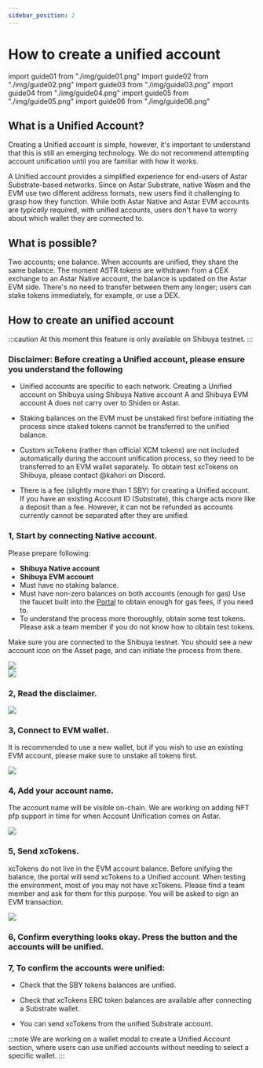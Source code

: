 ```yaml
---
sidebar_position: 2
---
```

# How to create a unified account

import guide01 from "./img/guide01.png"
import guide02 from "./img/guide02.png"
import guide03 from "./img/guide03.png"
import guide04 from "./img/guide04.png"
import guide05 from "./img/guide05.png"
import guide06 from "./img/guide06.png"

## What is a Unified Account?

Creating a Unified account is simple, however, it's important to understand that this is still an emerging technology. We do not recommend attempting account unification until you are familiar with how it works.

A Unified account provides a simplified experience for end-users of Astar Substrate-based networks. Since on Astar Substrate, native Wasm and the EVM use two different address formats, new users find it challenging to grasp how they function. While both Astar Native and Astar EVM accounts are *typically* required, with unified accounts, users don't have to worry about which wallet they are connected to.

## What is possible?

Two accounts; one balance. When accounts are unified, they share the same balance. The moment ASTR tokens are withdrawn from a CEX exchange to an Astar Native account, the balance is updated on the Astar EVM side. There's no need to transfer between them any longer; users can stake tokens immediately, for example, or use a DEX.

## How to create an unified account

:::caution
At this moment this feature is only available on Shibuya testnet.
:::

### Disclaimer: Before creating a Unified account, please ensure you understand the following

- Unified accounts are specific to each network. Creating a Unified account on Shibuya using Shibuya Native account A and Shibuya EVM account A does not carry over to Shiden or Astar.

- Staking balances on the EVM must be unstaked first before initiating the process since staked tokens cannot be transferred to the unified balance.

- Custom xcTokens (rather than official XCM tokens) are not included automatically during the account unification process, so they need to be transferred to an EVM wallet separately. To obtain test xcTokens on Shibuya, please contact @kahori on Discord.

- There is a fee (slightly more than 1 SBY) for creating a Unified account. If you have an existing Account ID (Substrate), this charge acts more like a deposit than a fee. However, it can not be refunded as accounts currently cannot be separated after they are unified.

### 1, Start by connecting Native account.

Please prepare following:

- **Shibuya Native account**
- **Shibuya EVM account**
- Must have no staking balance.
- Must have non-zero balances on both accounts (enough for gas) Use the faucet built into the [Portal](https://portal.astar.network) to obtain enough for gas fees, if you need to.
- To understand the process more thoroughly, obtain some test tokens. Please ask a team member if you do not know how to obtain test tokens.

Make sure you are connected to the Shibuya testnet. You should see a new account icon on the Asset page, and can initiate the process from there.

<div style={{textAlign: 'center'}}>
  <img src={guide01} style={{width: 600}} />
  </div>

<div style={{textAlign: 'center'}}>
  <img src={guide02} style={{width: 600}} />
  </div>

### 2, Read the disclaimer.

<div style={{textAlign: 'center'}}>
  <img src={guide03} style={{width: 450}} />
  </div>

### 3, Connect to EVM wallet.

It is recommended to use a new wallet, but if you wish to use an existing EVM account, please make sure to unstake all tokens first.

<div style={{textAlign: 'center'}}>
  <img src={guide04} style={{width: 450}} />
  </div>

### 4, Add your account name.

The account name will be visible on-chain. We are working on adding NFT pfp support in time for when Account Unification comes on Astar.

<div style={{textAlign: 'center'}}>
  <img src={guide05} style={{width: 450}} />
  </div>

### 5, Send xcTokens.

xcTokens do not live in the EVM account balance. Before unifying the balance, the portal will send xcTokens to a Unified account. When testing the environment, most of you may not have xcTokens. Please find a team member and ask for them for this purpose. You will be asked to sign an EVM transaction.

<div style={{textAlign: 'center'}}>
  <img src={guide06} style={{width: 450}} />
  </div>

### 6, Confirm everything looks okay. Press the button and the accounts will be unified.

### 7, To confirm the accounts were unified:

- Check that the SBY tokens balances are unified.

- Check that xcTokens ERC token balances are available after connecting a Substrate wallet.

- You can send xcTokens from the unified Substrate account.

:::note
We are working on a wallet modal to create a Unified Account section, where users can use unified accounts without needing to select a specific wallet.
:::

